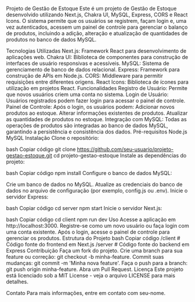 Projeto de Gestão de Estoque
Este é um projeto de Gestão de Estoque desenvolvido utilizando Next.js, Chakra UI, MySQL, Express, CORS e React Icons. O sistema permite que os usuários se registrem, façam login e, uma vez autenticados, acessem um painel de controle para gerenciar o balanço de produtos, incluindo a adição, alteração e atualização de quantidades de produtos no banco de dados MySQL.

Tecnologias Utilizadas
Next.js: Framework React para desenvolvimento de aplicações web.
Chakra UI: Biblioteca de componentes para construção de interfaces de usuário responsivas e acessíveis.
MySQL: Sistema de gerenciamento de banco de dados relacional.
Express: Framework para construção de APIs em Node.js.
CORS: Middleware para permitir requisições entre diferentes origens.
React Icons: Biblioteca de ícones para utilização em projetos React.
Funcionalidades
Registro de Usuário: Permite que novos usuários criem uma conta no sistema.
Login de Usuário: Usuários registrados podem fazer login para acessar o painel de controle.
Painel de Controle: Após o login, os usuários podem:
Adicionar novos produtos ao estoque.
Alterar informações existentes de produtos.
Atualizar as quantidades de produtos no estoque.
Integração com MySQL: Todas as operações de produtos são integradas ao banco de dados MySQL, garantindo a persistência e consistência dos dados.
Pré-requisitos
Node.js
MySQL
Instalação
Clone o repositório:

bash
Copiar código
git clone https://github.com/seu-usuario/projeto-gestao-estoque.git
cd projeto-gestao-estoque
Instale as dependências do projeto:

bash
Copiar código
npm install
Configure o banco de dados MySQL:

Crie um banco de dados no MySQL.
Atualize as credenciais do banco de dados no arquivo de configuração (por exemplo, config.js ou .env).
Inicie o servidor Express:

bash
Copiar código
cd server
npm start
Inicie o servidor Next.js:

bash
Copiar código
cd client
npm run dev
Uso
Acesse a aplicação em http://localhost:3000.
Registre-se como um novo usuário ou faça login com uma conta existente.
Após o login, acesse o painel de controle para gerenciar os produtos.
Estrutura do Projeto
bash
Copiar código
/client          # Código fonte do frontend em Next.js
/server          # Código fonte do backend em Express
Contribuição
Faça um fork do projeto.
Crie uma branch para sua feature ou correção: git checkout -b minha-feature.
Commit suas mudanças: git commit -m 'Minha nova feature'.
Faça o push para a branch: git push origin minha-feature.
Abra um Pull Request.
Licença
Este projeto está licenciado sob a MIT License - veja o arquivo LICENSE para mais detalhes.

Contato
Para mais informações, entre em contato com seu-nome.